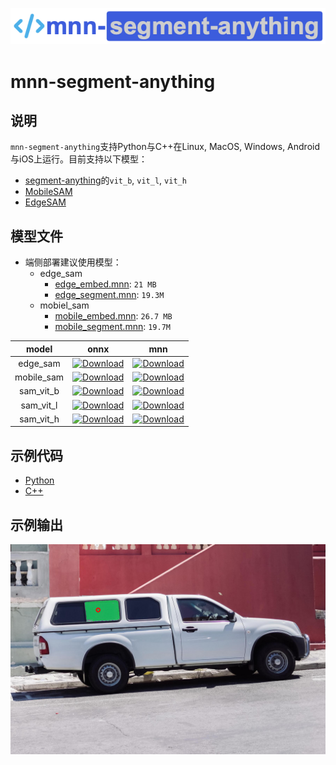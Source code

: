 ![mnn-segment-anything](resource/logo.png)

# mnn-segment-anything

## 说明
`mnn-segment-anything`支持Python与C++在Linux, MacOS, Windows, Android与iOS上运行。目前支持以下模型：
- [segment-anything](https://github.com/facebookresearch/segment-anything)的`vit_b`, `vit_l`, `vit_h`
- [MobileSAM](https://github.com/ChaoningZhang/MobileSAM)
- [EdgeSAM](https://github.com/chongzhou96/EdgeSAM)

## 模型文件

- 端侧部署建议使用模型：
  - edge_sam
    - [edge_embed.mnn](https://github.com/wangzhaode/mnn-segment-anything/releases/download/edge_mnn/edge_embed.mnn): `21 MB`
    - [edge_segment.mnn](https://github.com/wangzhaode/mnn-segment-anything/releases/download/edge_mnn/edge_segment.mnn): `19.3M`
  - mobiel_sam
    - [mobile_embed.mnn](https://github.com/wangzhaode/mnn-segment-anything/releases/download/mobile_mnn/mobile_embed.mnn): `26.7 MB`
    - [mobile_segment.mnn](https://github.com/wangzhaode/mnn-segment-anything/releases/download/mobile_mnn/mobile_segment.mnn): `19.7M`

|   model   |  onnx  |   mnn  |
|:---------:|:------:|:------:|
| edge_sam | [![Download][download-e-onnx]][release-e-onnx] | [![Download][download-e-mnn]][release-e-mnn] |
| mobile_sam | [![Download][download-m-onnx]][release-m-onnx] | [![Download][download-m-mnn]][release-m-mnn] |
| sam_vit_b | [![Download][download-b-onnx]][release-b-onnx] | [![Download][download-b-mnn]][release-b-mnn] |
| sam_vit_l | [![Download][download-l-onnx]][release-l-onnx] | [![Download][download-l-mnn]][release-l-mnn] |
| sam_vit_h | [![Download][download-h-onnx]][release-h-onnx] | [![Download][download-h-mnn]][release-h-mnn] |

[download-e-onnx]: https://img.shields.io/github/downloads/wangzhaode/mnn-segment-anything/edge_onnx/total
[download-m-onnx]: https://img.shields.io/github/downloads/wangzhaode/mnn-segment-anything/mobile_onnx/total
[download-b-onnx]: https://img.shields.io/github/downloads/wangzhaode/mnn-segment-anything/vit_b_onnx/total
[download-l-onnx]: https://img.shields.io/github/downloads/wangzhaode/mnn-segment-anything/vit_l_onnx/total
[download-h-onnx]: https://img.shields.io/github/downloads/wangzhaode/mnn-segment-anything/vit_h_onnx/total

[download-e-mnn]: https://img.shields.io/github/downloads/wangzhaode/mnn-segment-anything/edge_mnn/total
[download-m-mnn]: https://img.shields.io/github/downloads/wangzhaode/mnn-segment-anything/mobile_mnn/total
[download-b-mnn]: https://img.shields.io/github/downloads/wangzhaode/mnn-segment-anything/vit_b_mnn/total
[download-l-mnn]: https://img.shields.io/github/downloads/wangzhaode/mnn-segment-anything/vit_l_mnn/total
[download-h-mnn]: https://img.shields.io/github/downloads/wangzhaode/mnn-segment-anything/vit_h_mnn/total

[release-e-onnx]: https://github.com/wangzhaode/mnn-segment-anything/releases/tag/edge_onnx
[release-m-onnx]: https://github.com/wangzhaode/mnn-segment-anything/releases/tag/mobile_onnx
[release-b-onnx]: https://github.com/wangzhaode/mnn-segment-anything/releases/tag/vit_b_onnx
[release-l-onnx]: https://github.com/wangzhaode/mnn-segment-anything/releases/tag/vit_l_onnx
[release-h-onnx]: https://github.com/wangzhaode/mnn-segment-anything/releases/tag/vit_h_onnx

[release-e-mnn]: https://github.com/wangzhaode/mnn-segment-anything/releases/tag/edge_mnn
[release-m-mnn]: https://github.com/wangzhaode/mnn-segment-anything/releases/tag/mobile_mnn
[release-b-mnn]: https://github.com/wangzhaode/mnn-segment-anything/releases/tag/vit_b_mnn
[release-l-mnn]: https://github.com/wangzhaode/mnn-segment-anything/releases/tag/vit_l_mnn
[release-h-mnn]: https://github.com/wangzhaode/mnn-segment-anything/releases/tag/vit_h_mnn

## 示例代码
- [Python](./python/)
- [C++](./cpp)

## 示例输出
![res](resource/res.jpg)
